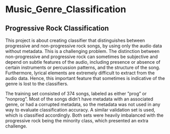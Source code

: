 # Music_Genre_Classification
## Progressive Rock Classification
 This project is about creating classifier that distinguishes between progressive and non-progressive rock songs, by using only the audio data without metadata. This is a challenging problem. The distinction between non-progressive and progressive rock can sometimes be subjective and depend on subtle features of the audio, including presence or absence of certain instruments or percussion patterns, and the structure of the song. Furthermore, lyrical elements are extremely difficult to extract from the audio data. Hence, this important feature that sometimes is indicative of the genre is lost to the classifiers.

The training set consisted of 374 songs, labeled as either ”prog” or ”nonprog”. Most of the songs didn’t have metadata with an associated genre, or had a corrupted metadata, so the metadata was not used in any way to evaluate classification accuracy. A similar validation set is used, which is classified accordingly. Both sets were heavily imbalanced with the progressive rock being the minority class, which presented an extra challenge.

